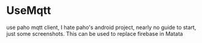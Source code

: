 # UseMqtt
use paho mqtt client, I hate paho's android project, nearly no guide to start, just some screenshots. This can be used to replace firebase in Matata
